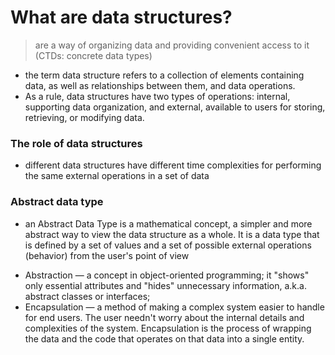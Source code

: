 # What are data structures?
> are a way of organizing data and providing convenient access to it (CTDs: concrete data types)

- the term data structure refers to a collection of elements containing data, as well as relationships between them, and data operations.
- As a rule, data structures have two types of operations: internal, supporting data organization, and external, available to users for storing, retrieving, or modifying data.


### The role of data structures
- different data structures have different time complexities for performing the same external operations in a set of data

### Abstract data type
- an Abstract Data Type is a mathematical concept, a simpler and more abstract way to view the data structure as a whole. It is a data type that is defined by a set of values and a set of possible external operations (behavior) from the user's point of view
+ Abstraction — a concept in object-oriented programming; it "shows" only essential attributes and "hides" unnecessary information, a.k.a. abstract classes or interfaces;
+ Encapsulation — a method of making a complex system easier to handle for end users. The user needn't worry about the internal details and complexities of the system. Encapsulation is the process of wrapping the data and the code that operates on that data into a single entity.

